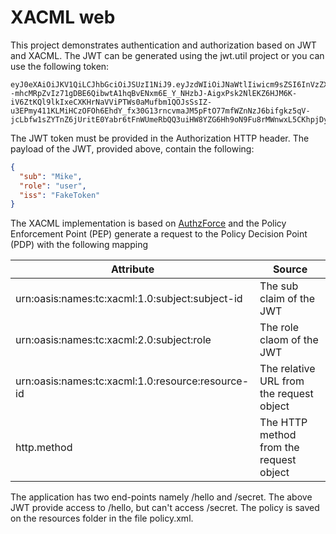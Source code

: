 # XACML web

This project demonstrates authentication and authorization based on JWT and XACML. The JWT can be generated using the jwt.util project or you can use the following token:

````jwt
eyJ0eXAiOiJKV1QiLCJhbGciOiJSUzI1NiJ9.eyJzdWIiOiJNaWtlIiwicm9sZSI6InVzZXIiLCJpc3MiOiJGYWtlVG9rZW4ifQ.WmidfA8pQ_PAIYdOoxX5LYoE43i2A6Jmpl--mhcMRpZvIz71gDBE6QibwtA1hqBvENxm6E_Y_NHzbJ-AigxPsk2NlEKZ6HJM6K-iV6ZtKQl9lkIxeCXKHrNaVViPTWs0aMufbm1QOJsSsIZ-u3EPmy411KLMiHCzOFOh6EhdY_fx30G13rncvmaJM5pFtO77mfWZnNzJ6bifgkz5qV-jcLbfw1sZYTnZ6jUritE0Yabr6tFnWUmeRbQQ3uiHW8YZG6Hh9oN9Fu8rMWnwxL5CKhpjDycKxiFIPl6KIfH2LLALYqUaIrtcrEyFMLZbKJzMOoA7yTs4eOJdoWVUefNT4g
````

The JWT token must be provided in the Authorization HTTP header. The payload of the JWT, provided above, contain the following:

````json
{
  "sub": "Mike",
  "role": "user",
  "iss": "FakeToken"
}
````

The XACML implementation is based on [AuthzForce](https://github.com/authzforce/core) and the Policy Enforcement Point (PEP) generate a request to the Policy Decision Point (PDP) with the following mapping

| Attribute | Source |
| --------- | ------ |
| urn:oasis:names:tc:xacml:1.0:subject:subject-id | The sub claim of the JWT |
| urn:oasis:names:tc:xacml:2.0:subject:role | The role claom of the JWT |
| urn:oasis:names:tc:xacml:1.0:resource:resource-id | The relative URL from the request object |
| http.method | The HTTP method from the request object |

The application has two end-points namely /hello and /secret. The above JWT provide access to /hello, but can't access /secret. The policy is saved on the resources folder in the file policy.xml.
